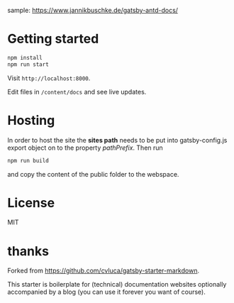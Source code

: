 sample: https://www.jannikbuschke.de/gatsby-antd-docs/

# Getting started

```bash
npm install
npm run start
```

Visit `http://localhost:8000`.

Edit files in `/content/docs` and see live updates.

# Hosting

In order to host the site the **sites path** needs to be put into gatsby-config.js export object on to the property _pathPrefix_. Then run

```bash
npm run build
```

and copy the content of the public folder to the webspace.

# License

MIT

# thanks

Forked from https://github.com/cvluca/gatsby-starter-markdown.

This starter is boilerplate for (technical) documentation websites optionally accompanied by a blog (you can use it forever you want of course).
